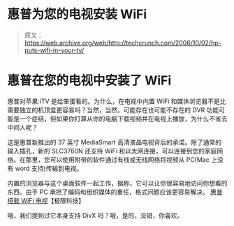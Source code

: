# 惠普为您的电视安装 WiFi 

> 原文：<https://web.archive.org/web/http://techcrunch.com/2006/10/02/hp-puts-wifi-in-your-tv/>

# 惠普在您的电视中安装了 WiFi

惠普对苹果:iTV 是给笨蛋看的。为什么，在电视中内置 WiFi 和媒体浏览器不是比需要独立的机顶盒更容易吗？当然，当然，可能存在也可能不存在的 DVR 功能可能是一个症结，但如果你打算从你的电脑下载视频并在电视上播放，为什么不省去中间人呢？

这是惠普新推出的 37 英寸 MediaSmart 高清液晶电视背后的承诺。除了通常的输入插孔，新的 SLC3760N 还支持 WiFi 和以太网连接，可以连接到您的家庭网络。在那里，您可以使用附带的软件通过有线或无线网络将视频从 PC(Mac 上没有 word 支持)传输到电视。

内置的浏览器与这个桌面软件一起工作，据称，它可以让你很容易地访问你想看的东西。由于 PC 承担了编码和组织媒体的重任，格式问题应该更容易解决。
 [惠普搭载 WiFi 电视](https://web.archive.org/web/20130627215141/http://www.extremetech.com/article2/0,1697,2022349,00.asp)【极限科技】

哦，我们提到过它本身支持 DivX 吗？哦，是的，没错，你喜欢。